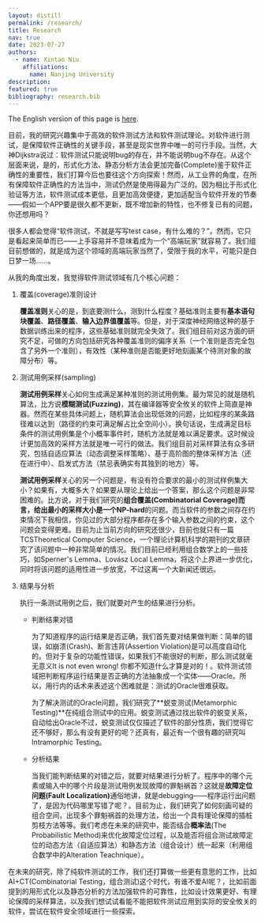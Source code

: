 ```yaml
---
layout: distill
permalink: /research/
title: Research
nav: true
date: 2023-07-27
authors:
  - name: Xintao Niu
    affiliations:
      name: Nanjing University
description:
featured: true
bibliography: research.bib
---
```


The English version of this page is [here](/research-en).

目前，我的研究兴趣集中于高效的软件测试方法和软件测试理论。对软件进行测试，是保障软件正确性的关键手段，甚至是现实世界中唯一的可行手段。当然，大神Dijkstra说过：软件测试只能说明bug的存在，并不能说明bug不存在。从这个层面来说，是的，形式化方法、静态分析方法会更加完备(Complete)<d-footnote>鉴于软件正确性的重要性，我们打算今后也要往这个方向探索</d-footnote>！然而，从工业界的角度，在所有保障软件正确性的方法当中，测试仍然是使用得最为广泛的。因为相比于形式化验证等方法，软件测试成本更低，且更加高效便捷，更加适配当今软件开发的节奏——假如一个APP要是很久都不更新，既不增加新的特性，也不修复已有的问题，你还想用吗？

很多人都会觉得“软件测试，不就是写写test case，有什么难的？”。然而，它只是看起来简单而已——上手容易并不意味着成为一个“高端玩家”就容易了。我们组目前想做的，就是成为这个领域的高端玩家<d-footnote>当然了，受限于我的水平，可能只是白日梦一场……</d-footnote>。

从我的角度出发，我觉得软件测试领域有几个核心问题：

1. 覆盖(coverage)准则设计

   **覆盖准则**关心的是，到底要测什么，测到什么程度？基础准则主要有**基本语句块覆盖**、**路径覆盖**、**输入边界值覆盖**等。但是，对于深度神经网络这种的基于数据训练出来的程序，这些基础准则就完全失效了<d-cite key="pei2017deepxplore"></d-cite>。我们组目前对这方面的研究不足，可做的方向包括研究各种覆盖准则的偏序关系（一个准则是否完全包含了另外一个准则），有效性（某种准则是否能更好地刻画某个待测对象的故障分布）等。

2. 测试用例采样(sampling)

   **测试用例采样**关心如何生成满足某种准则的测试用例集。最为常见的就是随机算法，比方说**模糊测试(Fuzzing)**，其在编译器等安全攸关的软件上简直是神器。然而在某些具体问题上，随机算法会出现低效的问题，比如程序的某条路径难以达到（路径的约束可满足解占比全空间小）。换句话说，生成满足目标条件的测试用例集是个小概率事件时，随机方法就是难以满足要求。这时候设计更加高效的采样方法就是唯一可行的做法。我们组目前对采样算法有众多研究，包括自适应算法（动态调整采样策略）<d-cite key="niu2020interleaving"></d-cite>、基于高阶图的整体采样方法（还在进行中）、启发式方法（禁忌表确实有其独到的地方）<d-cite key="wang2022adaptive"></d-cite>等。

   **测试用例采样**关心的另一个问题是，有没有符合要求的最小的测试样例集大小？如果有，大概多大？如果要从理论上给出一个答案，那么这个问题是非常困难的。比方说，对于我们研究的**组合覆盖(Combinatorial Coverage)**而言，给出最小的采样大小是一个**NP-hard**的问题。而当软件的参数之间存在约束情况下<d-footnote>我相信，你见过的大部分程序都存在多个输入参数之间的约束</d-footnote>，这个问题会变得更难。目前为止当前方向的研究还很少，目前也就只有一篇TCS<d-footnote>Theoretical Computer Science，一个理论计算机科学的期刊</d-footnote>的文章研究了该问题中一种非常简单的情况。我们目前已经利用组合数学上的一些技巧，如Sperner's Lemma、Lovász Local Lemma，将这个上界进一步优化，同时将该问题的适用性进一步放宽，不过这离一个大新闻还很远。

3. 结果与分析

   执行一条测试用例之后，我们就要对产生的结果进行分析。

   - 判断结果对错
   
     为了知道程序的运行结果是否正确，我们首先要对结果做判断：简单的错误，如崩溃(Crash)、断言违背(Assertion Violation)是可以高度自动化的。但对于复杂的功能性错误，如果我们不能很好的判断，那么测试就毫无意义<d-footnote>It is not even wrong! 你都不知道什么才算是对的！</d-footnote>。软件测试领域把判断程序运行结果是否正确的方法抽象成一个实体——Oracle。所以，用行内的话术来表述这个困难就是：测试的Oracle很难获取。
   
     为了解决测试的Oracle问题，我们研究了**蜕变测试(Metamorphic Testing)**在纯组合测试中的应用<d-cite key="niu2021enhance"></d-cite>。蜕变测试通过找出软件的蜕变关系，自动给出Oracle<d-footnote>不过，蜕变测试仅仅描述了软件的部分性质，我们觉得它还不够好，那么有没有更好的呢？还真有，最近有一个很有趣的研究叫Intramorphic Testing<d-cite key="manuel2022intramorphic"></d-cite></d-footnote>。
   
   - 分析结果
   
     当我们能判断结果的对错之后，就要对结果进行分析了。程序中的哪个元素或输入中的哪个片段是测试用例发现故障的罪魁祸首？这就是**故障定位问题(Fault Localization)**<d-footnote>通俗地讲，就是debugging——程序运行出问题了，是因为代码哪里写错了呢？</d-footnote>。目前为止，我们研究了如何刻画可疑的组合空间<d-cite key="niu2021theory"></d-cite>，出现多个罪魁祸首的处理方法<d-cite key="niu2020identifying"></d-cite>，给出一个具有理论保障的插桩剪枝方法<d-cite key="zzhiqiang2023"></d-cite>等等。我们考虑在未来的研究中，能否结合**概率法**(The Probabilistic Method)来优化故障定位过程，以及能否将组合测试故障定位的动态方法（自适应算法）和静态方法（组合设计）统一起来（利用组合数学中的Alteration Teachnique）。

在未来的研究，除了纯软件测试的工作，我们还打算做一些更有意思的工作，比如AI+CT(Combinatorial Testing，组合测试)<d-footnote>这个时代，有谁不爱AI呢？</d-footnote>，比如前面提到的用形式化以及静态分析的方法加强软件的可靠性，比如设计效果更好、有理论保障的采样算法，以及我们想试试看能不能把软件测试应用到实际的安全攸关的软件，尝试在软件安全领域进行一些探索。